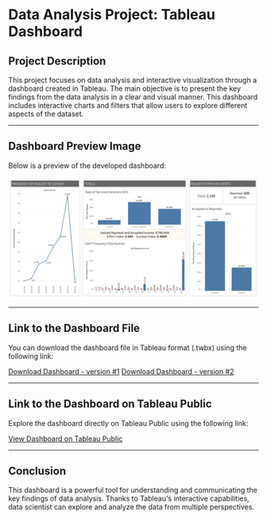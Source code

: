 # Data Analysis Project: Tableau Dashboard

## Project Description

This project focuses on data analysis and interactive visualization through a dashboard created in Tableau. The main objective is to present the key findings from the data analysis in a clear and visual manner. This dashboard includes interactive charts and filters that allow users to explore different aspects of the dataset.

---

## Dashboard Preview Image

Below is a preview of the developed dashboard:

![Dashboard Preview](./images/dashboard-preview.png)

---

## Link to the Dashboard File

You can download the dashboard file in Tableau format (.twbx) using the following link:

[Download Dashboard - version #1](Dashboard.twbx)
[Download Dashboard - version #2](Book1.twbx)

---

## Link to the Dashboard on Tableau Public

Explore the dashboard directly on Tableau Public using the following link:

[View Dashboard on Tableau Public](https://public.tableau.com/views/DSMLBootcampProjectI-DemoData/Dashboard1?:language=en-US&publish=yes&:sid=&:redirect=auth&:display_count=n&:origin=viz_share_link)

---

## Conclusion

This dashboard is a powerful tool for understanding and communicating the key findings of data analysis. Thanks to Tableau's interactive capabilities, data scientist can explore and analyze the data from multiple perspectives.
